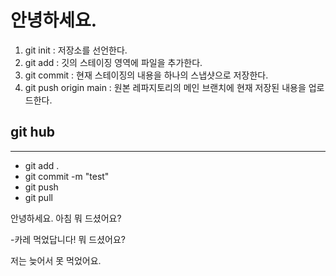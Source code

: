 # 안녕하세요.

1. git init : 저장소를 선언한다.
2. git add : 깃의 스테이징 영역에 파일을 추가한다.
3. git commit : 현재 스테이징의 내용을 하나의 스냅샷으로 저장한다.
4. git push origin main : 원본 레파지토리의 메인 브랜치에 현재 저장된 내용을 업로드한다.

## git hub 
----------------------
* git add .
* git commit -m "test"
* git push
* git pull

안녕하세요. 아침 뭐 드셨어요?

-카레 먹었답니다! 뭐 드셨어요?

저는 늦어서 못 먹었어요.